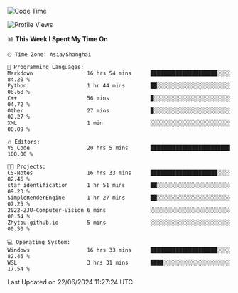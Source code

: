 <!--START_SECTION:waka-->
![Code Time](http://img.shields.io/badge/Code%20Time-1%2C801%20hrs%2053%20mins-blue)

![Profile Views](http://img.shields.io/badge/Profile%20Views-5-blue)

📊 **This Week I Spent My Time On** 

```text
🕑︎ Time Zone: Asia/Shanghai

💬 Programming Languages: 
Markdown                 16 hrs 54 mins      █████████████████████░░░░   84.20 % 
Python                   1 hr 44 mins        ██░░░░░░░░░░░░░░░░░░░░░░░   08.68 % 
C++                      56 mins             █░░░░░░░░░░░░░░░░░░░░░░░░   04.72 % 
Other                    27 mins             █░░░░░░░░░░░░░░░░░░░░░░░░   02.27 % 
XML                      1 min               ░░░░░░░░░░░░░░░░░░░░░░░░░   00.09 % 

🔥 Editors: 
VS Code                  20 hrs 5 mins       █████████████████████████   100.00 % 

🐱‍💻 Projects: 
CS-Notes                 16 hrs 33 mins      █████████████████████░░░░   82.46 % 
star_identification      1 hr 51 mins        ██░░░░░░░░░░░░░░░░░░░░░░░   09.23 % 
SimpleRenderEngine       1 hr 27 mins        ██░░░░░░░░░░░░░░░░░░░░░░░   07.25 % 
2022-ZJU-Computer-Vision 6 mins              ░░░░░░░░░░░░░░░░░░░░░░░░░   00.54 % 
Zhytou.github.io         5 mins              ░░░░░░░░░░░░░░░░░░░░░░░░░   00.50 % 

💻 Operating System: 
Windows                  16 hrs 33 mins      █████████████████████░░░░   82.46 % 
WSL                      3 hrs 31 mins       ████░░░░░░░░░░░░░░░░░░░░░   17.54 % 
```


 Last Updated on 22/06/2024 11:27:24 UTC
<!--END_SECTION:waka-->